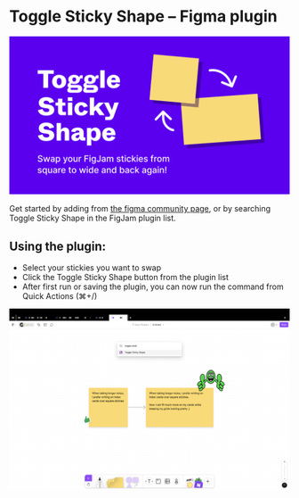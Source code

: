 # Toggle Sticky Shape – Figma plugin

![Toggle Sticky Shape plugin cover](plugin-cover.png)

Get started by adding from [the figma community page](https://www.figma.com/community/plugin/1377840729001403353/toggle-sticky-shape), or by searching Toggle Sticky Shape in the FigJam plugin list.

## Using the plugin:

- Select your stickies you want to swap
- Click the Toggle Sticky Shape button from the plugin list
- After first run or saving the plugin, you can now run the command from Quick Actions (⌘+/)

![Toggle Sticky Shape Figma screenshot](plugin-screenshot.png)

